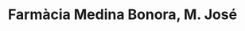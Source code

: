 ---
title: "Farmàcia Medina Bonora, M. José"
url: /sant-julia-del-llor-i-bonmati/farmacia-medina-bonora-m-jose/
shop: suministros médicos
---